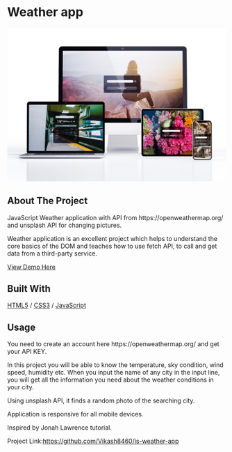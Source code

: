 <div>
  <h1>Weather app</h1> 
  <img src="09!!!.jpg" alt="Weather app" width="auto">
</div>

<!-- ABOUT THE PROJECT -->
## About The Project
<p>JavaScript Weather application with API from https://openweathermap.org/ and unsplash API for changing pictures.</p>
<p>Weather application is an excellent project which helps to understand the core basics of the DOM and teaches how to use fetch API, to call and get data from a third-party service.</p>

  <p>
 <a href="">View Demo Here</a>
  </p>

## Built With

[HTML5](https://www.w3schools.com/html/) / [CSS3](https://www.w3schools.com/css/) / [JavaScript](https://www.w3schools.com/js/)
 
<!-- USAGE EXAMPLES -->
## Usage

<p>You need to create an account here https://openweathermap.org/ and get your API KEY.</p>
<p>In this project you will be able to know the temperature, sky condition, wind speed, humidity etc. When you input the name of any city in the input line, you will get all the information you need about the weather conditions in your city.</p>
<p>Using unsplash API, it finds a random photo of the searching city.</p>
<p>Application is responsive for all mobile devices.</p>
<p>Inspired by Jonah Lawrence tutorial.</p>

Project Link:https://github.com/Vikash8460/js-weather-app
